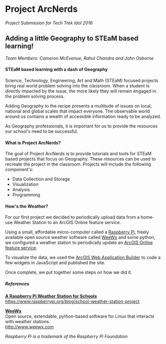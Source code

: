 <h1>Project ArcNerds</h1>
<i>Project Submission for Tech Trek Idol 2016</i>
<h2>Adding a little Geography to STEaM based learning!</h2>

<i>Team Members: Cameron McEvenue, Rahul Chandra and John Osborne</i>

<h4>STEaM based learning with a dash of Geography</h4>

Science, Technology, Engineering, Art and Math (STEaM) focused projects bring real world problem solving into the classroom.  When a student is directly impacted by the issue, the more likely they will remain engaged in the problem solving process.     

Adding Geography to the recipe presents a multitude of issues on local, national and global scales that impact everyone.  The observable world around us contains a wealth of accessible information ready to be analyzed.

As Geography professionals, it is important for us to provide the resources our school's need to be successful.

<h4>What is Project ArcNerds?</h4>

The goal of Project ArcNerds is to provide tutorials and tools for  STEaM based projects that focus on Geography.  These resources can be used to recreate the project in the classroom.  Projects will include the following component's:

<ul>
<li>Data Collection and Storage</li>
<li>Visualization</li>
<li>Analysis</li>
<li>Programming</li>
</ul>

<h4>How's the Weather?</h4>

For our first project we decided to periodically upload data from a home-use Weather Station to an ArcGIS Online feature service.  

  Using a small, affordable micro-computer called a <a href="https://www.raspberrypi.org/">Raspberry Pi</a>, freely available open source weather software called <a href="http://www.weewx.com/">WeeWx</a> and some python, we configured a weather station to periodically update an <a href="http://services.arcgis.com/EgePHk52tsFjmhbJ/arcgis/rest/services/weather/FeatureServer/">ArcGIS Online feature service</a>.

To visualize the data, we used the <a href="https://developers.arcgis.com/web-appbuilder/">ArcGIS Web Application Builder</a> to code a few widgets in JavaScript and published the site.

Once complete, we put together some steps on how we did it.

<h5>References</h5>
<b><a href="https://www.raspberrypi.org/blog/school-weather-station-project/">A Raspberry Pi Weather Station for Schools</a><br/></b>
<a href="https://www.raspberrypi.org/blog/school-weather-station-project/">https://www.raspberrypi.org/blog/school-weather-station-project</a>

<b><a href="http://www.weewx.com/">WeeWx</a></b><br/>
Open source, extendable, python-based software for Linux that interacts with weather stations. <br />
<a href="http://www.weewx.com/">http://www.weewx.com</a>

<i>Raspberry Pi is a trademark of the Raspberry Pi Foundation</i>      
